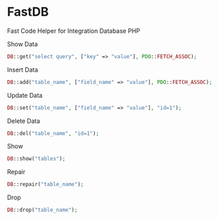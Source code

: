 # FastDB
Fast Code Helper for Integration Database PHP

Show Data
```php
DB::get("select query", ["key" => "value"], PDO::FETCH_ASSOC);
```

Insert Data
```php
DB::add("table_name", ["field_name" => "value"], PDO::FETCH_ASSOC);
```

Update Data
```php
DB::set("table_name", ["field_name" => "value"], "id=1");
```

Delete Data
```php
DB::del("table_name", "id=1");
```

Show
```php
DB::show("tables");
```
Repair
```php
DB::repair("table_name");
```
Drop
```php
DB::drop("table_name");
```
